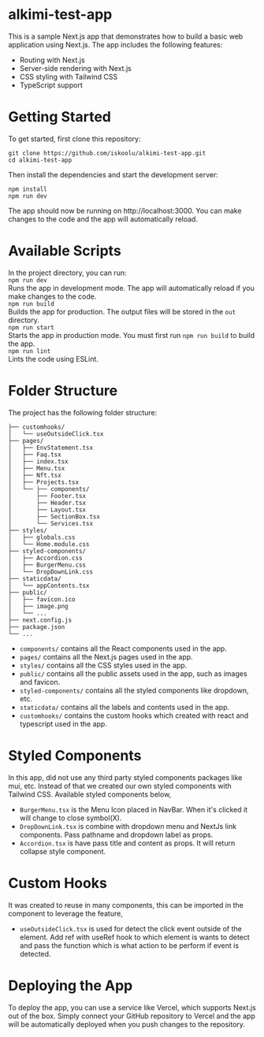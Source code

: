 # alkimi-test-app
This is a sample Next.js app that demonstrates how to build a basic web application using Next.js. The app includes the following features:

- Routing with Next.js
- Server-side rendering with Next.js
- CSS styling with Tailwind CSS
- TypeScript support

# Getting Started
To get started, first clone this repository:
```
git clone https://github.com/iskoolu/alkimi-test-app.git
cd alkimi-test-app
```
Then install the dependencies and start the development server:
```
npm install
npm run dev
```
The app should now be running on http://localhost:3000. You can make changes to the code and the app will automatically reload.

# Available Scripts
In the project directory, you can run:  
`npm run dev`  
Runs the app in development mode. The app will automatically reload if you make changes to the code.  
`npm run build`  
Builds the app for production. The output files will be stored in the `out` directory.  
`npm run start`   
Starts the app in production mode. You must first run `npm run build` to build the app.   
`npm run lint`   
Lints the code using ESLint.  
# Folder Structure  
The project has the following folder structure:   
```
├── customhooks/
│   └── useOutsideClick.tsx
├── pages/
│   ├── EnvStatement.tsx
│   ├── Faq.tsx
│   ├── index.tsx
│   ├── Menu.tsx
│   ├── Nft.tsx
│   ├── Projects.tsx
│   └── ├── components/
│       ├── Footer.tsx
│       ├── Header.tsx
│       ├── Layout.tsx
│       ├── SectionBox.tsx
│       └── Services.tsx
├── styles/
│   ├── globals.css
│   └── Home.module.css
├── styled-components/
│   ├── Accordion.css
│   ├── BurgerMenu.css
│   └── DropDownLink.css
├── staticdata/
│   └── appContents.tsx
├── public/
│   ├── favicon.ico
│   ├── image.png
│   └── ...
├── next.config.js
├── package.json
└── ...
```

- `components/` contains all the React components used in the app.  
- `pages/` contains all the Next.js pages used in the app.  
- `styles/` contains all the CSS styles used in the app.  
- `public/` contains all the public assets used in the app, such as images and favicon.  
- `styled-components/` contains all the styled components like dropdown, etc.  
- `staticdata/` contains all the labels and contents used in the app.  
- `customhooks/` contains the custom hooks which created with react and typescript used in the app.

# Styled Components
In this app, did not use any third party styled components packages like mui, etc. Instead of that we created our own styled components with Tailwind CSS. Available styled components below,

- `BurgerMenu.tsx` is the Menu Icon placed in NavBar. When it's clicked it will change to close symbol(X).  
- `DropDownLink.tsx` is combine with dropdown menu and NextJs link components. Pass pathname and dropdown label as props.  
- `Accordion.tsx` is have pass title and content as props. It will return collapse style component.  

# Custom Hooks
It was created to reuse in many components, this can be imported in the component to leverage the feature,

- `useOutsideClick.tsx` is used for detect the click event outside of the element. Add ref with useRef hook to which element is wants to detect and pass the function which is what action to be perform if event is detected. 


# Deploying the App
To deploy the app, you can use a service like Vercel, which supports Next.js out of the box. Simply connect your GitHub repository to Vercel and the app will be automatically deployed when you push changes to the repository. 
